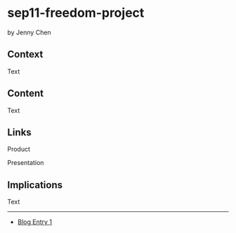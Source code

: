 # sep11-freedom-project
by Jenny Chen

## Context
Text

## Content
Text

## Links

Product

Presentation

## Implications
Text

---

* [Blog Entry 1](entries/entry01.md)
